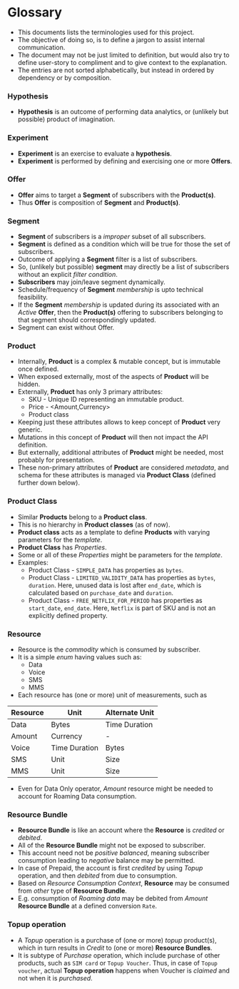 # Glossary

 * This documents lists the terminologies used for this project.
 * The objective of doing so, is to define a jargon to assist internal communication.
 * The document may not be just limited to definition, but would also try to define user-story to compliment and to give context to the explanation.
 * The entries are not sorted alphabetically, but instead in ordered by dependency or by composition.

### Hypothesis
 * **Hypothesis** is an outcome of performing data analytics, or (unlikely but possible) product of imagination.

### Experiment

 * **Experiment** is an exercise to evaluate a **hypothesis**.
 * **Experiment** is performed by defining and exercising one or more **Offers**.

### Offer
 * **Offer** aims to target a **Segment** of subscribers with the **Product(s)**.
 * Thus **Offer** is composition of **Segment** and **Product(s)**. 

### Segment
 * **Segment** of subscribers is a _improper_ subset of all subscribers. 
 * **Segment** is defined as a condition which will be true for those the set of subscribers.
 * Outcome of applying a **Segment** filter is a list of subscribers. 
 * So, (unlikely but possible) **segment** may directly be a list of subscribers without an explicit _filter condition_.
 * **Subscribers** may join/leave segment dynamically.
 * Schedule/frequency of **Segment** _membership_ is upto technical feasibility.
 * If the **Segment** _membership_ is updated during its associated with an _Active_ **Offer**, then the **Product(s)** 
   offering to subscribers belonging to that segment should correspondingly updated.
 * Segment can exist without Offer.

### Product
 * Internally, **Product** is a complex & mutable concept, but is immutable once defined. 
 * When exposed externally, most of the aspects of **Product** will be hidden.
 * Externally, **Product** has only 3 primary attributes:
   * SKU - Unique ID representing an immutable product.
   * Price - <Amount,Currency>
   * Product class
 * Keeping just these attributes allows to keep concept of **Product** very generic.
 * Mutations in this concept of **Product** will then not impact the API definition.
 * But externally, additional attributes of **Product** might be needed, most probably for presentation.
 * These non-primary attributes of **Product** are considered _metadata_, and schema for these attributes is 
   managed via **Product Class** (defined further down below).  

### Product Class
 * Similar **Products** belong to a **Product class**.
 * This is no hierarchy in **Product classes** (as of now).  
 * **Product class** acts as a template to define **Products** with varying parameters for the _template_.
 * **Product Class** has _Properties_.
 * Some or all of these _Properties_ might be parameters for the _template_.
 * Examples:
    * Product Class - `SIMPLE_DATA` has properties as `bytes`.
    * Product Class - `LIMITED_VALIDITY_DATA` has properties as `bytes`, `duration`. Here, unused data is lost after `end_date`, which is calculated based on `purchase_date` and `duration`.
    * Product Class - `FREE_NETFLIX_FOR_PERIOD` has properties as `start_date`, `end_date`. Here, `Netflix` is part of SKU and is not an explicitly defined property.

### Resource
 * Resource is the _commodity_ which is consumed by subscriber.
 * It is a simple _enum_ having values such as:
   * Data
   * Voice
   * SMS
   * MMS
 * Each resource has (one or more) unit of measurements, such as
 
| **Resource** | **Unit**      | **Alternate Unit** |
| ---          | ---           | ---                |
| Data         | Bytes         | Time Duration      |
| Amount       | Currency      | -                  |
| Voice        | Time Duration | Bytes              |
| SMS          | Unit          | Size               |
| MMS          | Unit          | Size               |

 * Even for Data Only operator, _Amount_ resource might be needed to account for Roaming Data consumption.

### Resource Bundle

 * **Resource Bundle** is like an account where the **Resource** is _credited_ or _debited_.
 * All of the **Resource Bundle** might not be exposed to subscriber.
 * This account need not be _positive balanced_, 
   meaning subscriber consumption leading to _negative_ balance may be permitted.
 * In case of Prepaid, the account is first _credited_ by using _Topup_ operation, 
   and then _debited_ from due to consumption.
 * Based on _Resource Consumption Context_, **Resource** may be consumed from _other_ type of **Resource Bundle**.
 * E.g. consumption of _Roaming data_ may be debited from _Amount_ **Resource Bundle** at a defined conversion `Rate`.

### Topup operation
 * A _Topup_ operation is a purchase of (one or more) _topup_ product(s), which in turn results in _Credit_ to (one or more) 
   **Resource Bundles**.
 * It is subtype of _Purchase_ operation, which include purchase of other products, such as `SIM card` or `Topup Voucher`.
   Thus, in case of `Topup voucher`, actual **Topup operation** happens when Voucher is _claimed_ and not when it is _purchased_. 
